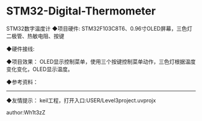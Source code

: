 # STM32-Digital-Thermometer
STM32数字温度计
◆项目硬件:
	STM32F103C8T6、0.96寸OLED屏幕，三色灯二极管、热敏电阻、按键

◆硬件接线:
	
◆项目效果：
	OLED显示控制菜单，使用三个按键控制菜单动作，三色灯根据温度变化变化，OLED显示温度。

◆参考资料：
   		   
-------------------------------------------------------------------------------------------

◆友情提示：
	keil工程，打开入口:USER/Level3project.uvprojx
 

author:Wh1t3zZ
